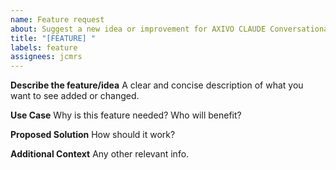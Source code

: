 ```yaml
---
name: Feature request
about: Suggest a new idea or improvement for AXIVO CLAUDE Conversational AI
title: "[FEATURE] "
labels: feature
assignees: jcmrs
---
```


**Describe the feature/idea**
A clear and concise description of what you want to see added or changed.

**Use Case**
Why is this feature needed? Who will benefit?

**Proposed Solution**
How should it work?

**Additional Context**
Any other relevant info.